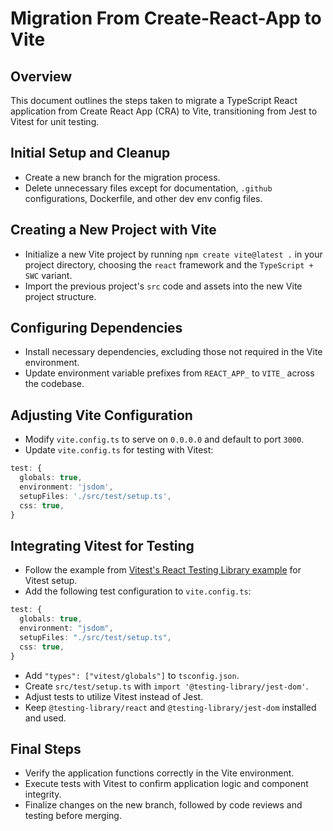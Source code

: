 # Migration From Create-React-App to Vite

## Overview

This document outlines the steps taken to migrate a TypeScript React application
from Create React App (CRA) to Vite, transitioning from Jest to Vitest for unit
testing.

## Initial Setup and Cleanup

- Create a new branch for the migration process.
- Delete unnecessary files except for documentation, `.github` configurations,
  Dockerfile, and other dev env config files.

## Creating a New Project with Vite

- Initialize a new Vite project by running `npm create vite@latest .` in your
  project directory, choosing the `react` framework and the `TypeScript + SWC`
  variant.
- Import the previous project's `src` code and assets into the new Vite project
  structure.

## Configuring Dependencies

- Install necessary dependencies, excluding those not required in the Vite
  environment.
- Update environment variable prefixes from `REACT_APP_` to `VITE_` across the
  codebase.

## Adjusting Vite Configuration

- Modify `vite.config.ts` to serve on `0.0.0.0` and default to port `3000`.
- Update `vite.config.ts` for testing with Vitest:

```typescript
test: {
  globals: true,
  environment: 'jsdom',
  setupFiles: './src/test/setup.ts',
  css: true,
}
```

## Integrating Vitest for Testing

- Follow the example from [Vitest's React Testing Library
  example](https://github.com/vitest-dev/vitest/tree/main/examples/react) for
  Vitest setup.
- Add the following test configuration to `vite.config.ts`:

```typescript
test: {
  globals: true,
  environment: "jsdom",
  setupFiles: "./src/test/setup.ts",
  css: true,
}
```

- Add `"types": ["vitest/globals"]` to `tsconfig.json`.
- Create `src/test/setup.ts` with `import '@testing-library/jest-dom'`.
- Adjust tests to utilize Vitest instead of Jest.
- Keep `@testing-library/react` and `@testing-library/jest-dom` installed and
  used.

## Final Steps

- Verify the application functions correctly in the Vite environment.
- Execute tests with Vitest to confirm application logic and component
  integrity.
- Finalize changes on the new branch, followed by code reviews and testing
  before merging.
